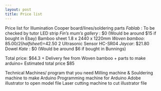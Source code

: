 ```yaml
---
layout: post
title: Price list
---
```

Price list for Illumination
Cooper board/lines/soldering parts *Fablab* : To be checked by tutor
LED strip *Fin’s mum’s gallery* : $0 (Would be around $15 if bought in Ebay)
Bamboo sheet 1.8 x 2440 x 1220mm *Woven bamboo*: $85.00/2 (half sheet)=$42.50
2 Ultrasonic Sensor HC-SR04 *Jaycar*: $21.80
Dowel *Kate* : $0 (Would be around $6 if bought in Bunnings)

Total price: $64.3 + Delivery fee from Woven bamboo + parts to make arduino= Estimated total price $85

Technical Machines/ program that you need
Milling machine & Souldering machine to make Arduino
Programming machine for Arduino
Adobe illustrator to open model file
Laser cutting machine to cut illustrator file

